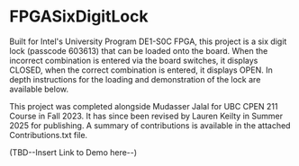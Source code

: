 # FPGASixDigitLock

Built for Intel's University Program DE1-S0C FPGA, this project is a six digit lock (passcode 603613) that can be loaded onto the board. When the incorrect combination is entered via the board switches, it displays CLOSED, when the correct combination is entered, it displays OPEN. In depth instructions for the loading and demonstration of the lock are available below.

This project was completed alongside Mudasser Jalal for UBC CPEN 211 Course in Fall 2023. It has since been revised by Lauren Keilty in Summer 2025 for publishing. A summary of contributions is available in the attached Contributions.txt file.

(TBD--Insert Link to Demo here--)